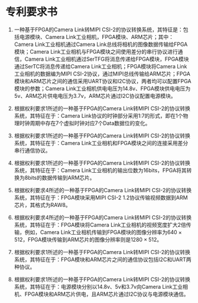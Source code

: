 # 专利要求书

1. 一种基于FPGA的Camera Link转MIPI CSI-2的协议转换系统，其特征是：包括电源模块、Camera Link工业相机，FPGA模块、ARM芯片；其中：Camera Link工业相机通过Camera Link总线将相机的图像数据传输给FPGA模块；Camera Link工业相机与FPGA模块之间使用差分的串行协议进行通信，Camera Link工业相机通过SerTFG将消息传递给FPGA模块，FPGA模块通过SerTC将消息传递给Camera Link工业相机；FPGA模块将Camera Link工业相机的数据编为MIPI CSI-2协议，通过MIPI总线传输给ARM芯片；FPGA模块和ARM芯片之间的通信采用UART协议和I2C协议，两者均可以配置FPGA模块的参数；Camera Link工业相机供电电压为14.8v、FPGA模块供电电压为5v、ARM芯片供电电压为3.7v，ARM芯片通过I2C协议配置电源模块。

2. 根据权利要求1所述的一种基于FPGA的Camera Link转MIPI CSI-2的协议转换系统，其特征在于：Camera Link协议的时钟部分采用1:7的形式，即在1个物理时钟周期中存在7个虚拟时钟对应7个Data数据位的变化。

3. 根据权利要求1所述的一种基于FPGA的Camera Link转MIPI CSI-2的协议转换系统，其特征在于：Camera Link工业相机和FPGA模块之间的连接采用差分串行通信协议。

4. 根据权利要求1所述的一种基于FPGA的Camera Link转MIPI CSI-2的协议转换系统，其特征在于：Camera Link工业相机的输出位数为16bits，FPGA将其转换为8bits的数据传输到ARM芯片。

5. 根据权利要求4所述的一种基于FPGA的Camera Link转MIPI CSI-2的协议转换系统，其特征在于：FPGA模块采用MIPI CSI-2 1.2协议传输视频数据到ARM芯片，其格式为RAW8。

6. 根据权利要求4所述的一种基于FPGA的Camera Link转MIPI CSI-2的协议转换系统，其特征在于：FPGA模块将Camera Link工业相机的视频宽度扩大2倍传输，例如，Camera Link工业相机传输到FPGA模块的图像分辨率为$640 \times 512$，FPGA模块传输到ARM芯片的图像分辨率则是$1280 \times 512$。

7. 根据权利要求1所述的一种基于FPGA的Camera Link转MIPI CSI-2的协议转换系统，其特征在于：FPGA模块和ARM芯片之间的通信协议包括I2C和UART两种协议。

8. 根据权利要求1所述的一种基于FPGA的Camera Link转MIPI CSI-2的协议转换系统，其特征在于：电源模块分别以14.8v、5v和3.7v向Camera Link工业相机、FPGA模块和ARM芯片供电，且ARM芯片通过I2C协议与电源模块通信。